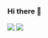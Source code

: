 ### Hi there 👋

<img align="center" src="https://github-readme-stats.vercel.app/api/top-langs/?username=vorkane&theme=dark" />
<img align="center" src="https://github-readme-stats.vercel.app/api/stats/?username=vorkane&theme=dark" />

<!--
**Vorkane/vorkane** is a ✨ _special_ ✨ repository because its `README.md` (this file) appears on your GitHub profile.




Here are some ideas to get you started:

- 🔭 I’m currently working on ...
- 🌱 I’m currently learning ...
- 👯 I’m looking to collaborate on ...
- 🤔 I’m looking for help with ...
- 💬 Ask me about ...
- 📫 How to reach me: ...
- 😄 Pronouns: ...
- ⚡ Fun fact: ...
-->
